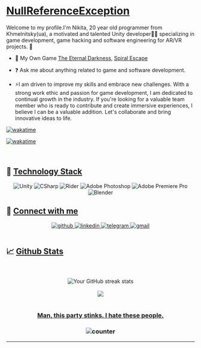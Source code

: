 # [NullReferenceException](https://github.com/disahere)
Welcome to my profile.I'm Nikita, 20 year old programmer from Khmelnitsky(ua), a motivated and talented Unity developer👨‍💻 specializing in game development, game hacking and software engineering for AR/VR projects.  🚀</div>  
  

- 🔭 My Own Game [The Eternal Darkness](https://github.com/disahere/The-Eternal-Darkness), [Spiral Escape](https://github.com/disahere/SpiralEscape)
  

- ❓ Ask me about anything related to game and software development.
  
- ⚡I am driven to improve my skills and embrace new challenges. With a strong work ethic and passion for game development, I am dedicated to continual growth in the industry. If you're looking for a valuable team member who is ready to contribute and create immersive experiences, I believe I can be a valuable addition. Let's collaborate and bring innovative ideas to life. 

[![wakatime](https://wakatime.com/badge/user/5c3ab2ae-85cd-4879-8b50-f38f7149dd2d/project/7cc09a32-1e29-4924-aeab-cc92e3f2513b.svg)](https://wakatime.com/@kep452b)

[![wakatime](https://wakatime.com/share/@tickcount/82de59a8-7344-4342-b58c-2098dea096c0.svg)](https://wakatime.com/@kep452b)

<br/>  

## 🧠 [Technology Stack]()

<div align="center">
  <img src="https://img.shields.io/badge/Unity-090909?style=for-the-badge&logo=unity" alt="Unity" />
  <img src="https://img.shields.io/badge/CSharp-090909?style=for-the-badge&logo=csharp&logoColor=37E1FF" alt="CSharp" />
  <img src="https://img.shields.io/badge/Rider-090909?style=for-the-badge&logo=rider&logoColor=FF8F2D" alt="Rider" />
  <img src="https://img.shields.io/badge/Adobe_Photoshop-090909?style=for-the-badge&logo=adobephotoshop&logoColor=007DFF" alt="Adobe Photoshop" />
  <img src="https://img.shields.io/badge/Adobe_Premiere_Pro-090909?style=for-the-badge&logo=adobepremierepro&logoColor=FF50A8" alt="Adobe Premiere Pro" />
  <img src="https://img.shields.io/badge/Blender-090909?style=for-the-badge&logo=blender&logoColor=F4CA16" alt="Blender" />
</div>

## 💬 [Connect with me]()

<div align="center">
  <a href="https://github.com/disahere" target="_blank">
    <img src="https://img.shields.io/badge/github-%2324292e.svg?&style=for-the-badge&logo=github&logoColor=white" alt="github" />
  </a>
  <a href="https://linkedin.com/in/nikita-zolotov-708bb627b" target="_blank">
    <img src="https://img.shields.io/badge/linkedin-%231E77B5.svg?&style=for-the-badge&logo=linkedin&logoColor=white" alt="linkedin" />
  </a>
  <a href="https://t.me/KEP452B" target="_blank">
    <img src="https://img.shields.io/badge/telegram-%2326A5E4.svg?&style=for-the-badge&logo=telegram&logoColor=white" alt="telegram" />
  </a>
  <a href="mailto:nzolotov.it@gmail.com" target="_blank">
    <img src="https://img.shields.io/badge/gmail-%23D14836.svg?&style=for-the-badge&logo=gmail&logoColor=white" alt="gmail" />
  </a>
</div>
  
<br/>  

## 📈 [Github Stats]() 

<br/>     

<br/>  

<div align="center">
  <img src="http://github-readme-streak-stats.herokuapp.com?user=disahere&theme=dark&background=000000" alt="Your GitHub streak stats" />
</div>


<br/>  

<div align="center">
            <a href="https://www.buymeacoffee.com/NullReferenceException" target="_blank" style="display: inline-block;">
                <img
                    src="https://img.shields.io/badge/Donate-Buy%20Me%20A%20Coffee-orange.svg?style=flat-square&logo=buymeacoffee" 
                    align="center"
                />
            </a></div>
<br />

### <div align="center"> [Man, this party stinks. I hate these people.]() </div>  

### <div align="center"> ![counter](https://moe-counter.glitch.me/get/@es3n1n?theme=asoul) </div>  

----
